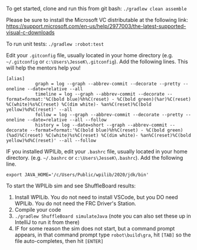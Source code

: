 
To get started, clone and run this from git bash: `./gradlew clean assemble`

Please be sure to install the Microsoft VC distributable at the following link:
https://support.microsoft.com/en-us/help/2977003/the-latest-supported-visual-c-downloads

To run unit tests: `./gradlew :robot:test`

Edit your `.gitconfig` file, usually located in your home directory (e.g. `~/.gitconfig` or `c:\Users\JesseK\.gitconfig`). Add the following lines. This will help the mentors help you!
```
[alias]
           graph = log --graph --abbrev-commit --decorate --pretty --oneline --date=relative --all
           timeline = log --graph --abbrev-commit --decorate --format=format:'%C(bold blue)%h%C(reset) - %C(bold green)(%ar)%C(reset) %C(white)%s%C(reset) %C(dim white)- %an%C(reset)%C(bold yellow)%d%C(reset)' --all
           follow = log --graph --abbrev-commit --decorate --pretty --oneline --date=relative --all --follow
           history = log --date=short --graph --abbrev-commit --decorate --format=format:'%C(bold blue)%h%C(reset) - %C(bold green)(%ad)%C(reset) %C(white)%s%C(reset) %C(dim white)- %an%C(reset)%C(bold yellow)%d%C(reset)' --all --follow
```

IF you installed WPILib, edit your `.bashrc` file, usually located in your home directory.
(e.g. `~/.bashrc` or `c:\Users\JesseK\.bashrc`). Add the following line.
```
export JAVA_HOME='/c/Users/Public/wpilib/2020/jdk/bin'
```
To start the WPILib sim and see ShuffleBoard results:
1. Install WPILib. You do not need to install VSCode, but you DO need WPILib. You do not need the FRC Driver's Station.
2. Compile your code
3. `./gradlew ShuffleBoard simulateJava` (note you can also set these up in IntelliJ to run it from there)
4. IF for some reason the sim does not start, but a command prompt appears, in that command prompt type `robot\build\gra`, hit `[TAB]` so the file auto-completes, then hit `[ENTER]`
